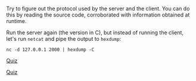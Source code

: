 Try to figure out the protocol used by the server and the client.
You can do this by reading the source code, corroborated with information obtained at runtime.

Run the server again (the version in C), but instead of running the client, let's run `netcat` and pipe the output to `hexdump`:

```console
nc -d 127.0.0.1 2000 | hexdump -C
```

[Quiz](../drills/questions/time-server.md)

[Quiz](../drills/questions/time-server-interop.md)
